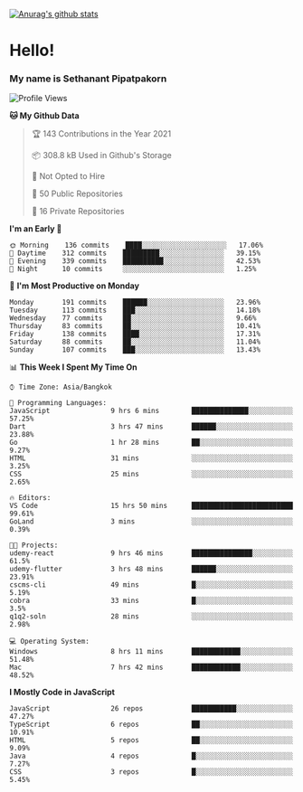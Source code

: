 [![Anurag's github stats](https://github-readme-stats.vercel.app/api?username=thetkpark&count_private=true&show_icons=true&theme=dracula)](https://github.com/anuraghazra/github-readme-stats)

# Hello!
### My name is Sethanant Pipatpakorn

<!--START_SECTION:waka-->
![Profile Views](http://img.shields.io/badge/Profile%20Views-6-blue)

**🐱 My Github Data** 

> 🏆 143 Contributions in the Year 2021
 > 
> 📦 308.8 kB Used in Github's Storage 
 > 
> 🚫 Not Opted to Hire
 > 
> 📜 50 Public Repositories 
 > 
> 🔑 16 Private Repositories  
 > 
**I'm an Early 🐤** 

```text
🌞 Morning    136 commits    ████░░░░░░░░░░░░░░░░░░░░░   17.06% 
🌆 Daytime    312 commits    █████████░░░░░░░░░░░░░░░░   39.15% 
🌃 Evening    339 commits    ██████████░░░░░░░░░░░░░░░   42.53% 
🌙 Night      10 commits     ░░░░░░░░░░░░░░░░░░░░░░░░░   1.25%

```
📅 **I'm Most Productive on Monday** 

```text
Monday       191 commits    ██████░░░░░░░░░░░░░░░░░░░   23.96% 
Tuesday      113 commits    ███░░░░░░░░░░░░░░░░░░░░░░   14.18% 
Wednesday    77 commits     ██░░░░░░░░░░░░░░░░░░░░░░░   9.66% 
Thursday     83 commits     ██░░░░░░░░░░░░░░░░░░░░░░░   10.41% 
Friday       138 commits    ████░░░░░░░░░░░░░░░░░░░░░   17.31% 
Saturday     88 commits     ██░░░░░░░░░░░░░░░░░░░░░░░   11.04% 
Sunday       107 commits    ███░░░░░░░░░░░░░░░░░░░░░░   13.43%

```


📊 **This Week I Spent My Time On** 

```text
⌚︎ Time Zone: Asia/Bangkok

💬 Programming Languages: 
JavaScript               9 hrs 6 mins        ██████████████░░░░░░░░░░░   57.25% 
Dart                     3 hrs 47 mins       ██████░░░░░░░░░░░░░░░░░░░   23.88% 
Go                       1 hr 28 mins        ██░░░░░░░░░░░░░░░░░░░░░░░   9.27% 
HTML                     31 mins             ░░░░░░░░░░░░░░░░░░░░░░░░░   3.25% 
CSS                      25 mins             ░░░░░░░░░░░░░░░░░░░░░░░░░   2.65%

🔥 Editors: 
VS Code                  15 hrs 50 mins      █████████████████████████   99.61% 
GoLand                   3 mins              ░░░░░░░░░░░░░░░░░░░░░░░░░   0.39%

🐱‍💻 Projects: 
udemy-react              9 hrs 46 mins       ███████████████░░░░░░░░░░   61.5% 
udemy-flutter            3 hrs 48 mins       ██████░░░░░░░░░░░░░░░░░░░   23.91% 
cscms-cli                49 mins             █░░░░░░░░░░░░░░░░░░░░░░░░   5.19% 
cobra                    33 mins             █░░░░░░░░░░░░░░░░░░░░░░░░   3.5% 
q1q2-soln                28 mins             ░░░░░░░░░░░░░░░░░░░░░░░░░   2.98%

💻 Operating System: 
Windows                  8 hrs 11 mins       ████████████░░░░░░░░░░░░░   51.48% 
Mac                      7 hrs 42 mins       ████████████░░░░░░░░░░░░░   48.52%

```

**I Mostly Code in JavaScript** 

```text
JavaScript               26 repos            ███████████░░░░░░░░░░░░░░   47.27% 
TypeScript               6 repos             ██░░░░░░░░░░░░░░░░░░░░░░░   10.91% 
HTML                     5 repos             ██░░░░░░░░░░░░░░░░░░░░░░░   9.09% 
Java                     4 repos             █░░░░░░░░░░░░░░░░░░░░░░░░   7.27% 
CSS                      3 repos             █░░░░░░░░░░░░░░░░░░░░░░░░   5.45%

```



<!--END_SECTION:waka-->
